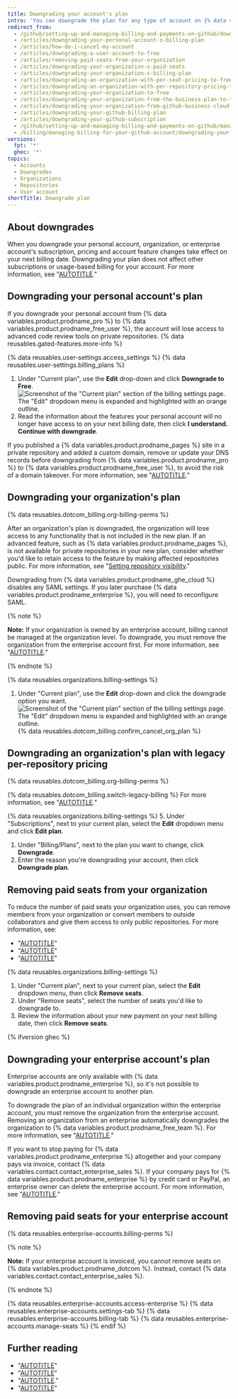 ```yaml
---
title: Downgrading your account's plan
intro: 'You can downgrade the plan for any type of account on {% data variables.location.product_location %} at any time.'
redirect_from:
  - /github/setting-up-and-managing-billing-and-payments-on-github/downgrading-your-github-subscription
  - /articles/downgrading-your-personal-account-s-billing-plan
  - /articles/how-do-i-cancel-my-account
  - /articles/downgrading-a-user-account-to-free
  - /articles/removing-paid-seats-from-your-organization
  - /articles/downgrading-your-organization-s-paid-seats
  - /articles/downgrading-your-organization-s-billing-plan
  - /articles/downgrading-an-organization-with-per-seat-pricing-to-free
  - /articles/downgrading-an-organization-with-per-repository-pricing-to-free
  - /articles/downgrading-your-organization-to-free
  - /articles/downgrading-your-organization-from-the-business-plan-to-the-team-plan
  - /articles/downgrading-your-organization-from-github-business-cloud-to-the-team-plan
  - /articles/downgrading-your-github-billing-plan
  - /articles/downgrading-your-github-subscription
  - /github/setting-up-and-managing-billing-and-payments-on-github/managing-billing-for-your-github-account/downgrading-your-github-subscription
  - /billing/managing-billing-for-your-github-account/downgrading-your-github-subscription
versions:
  fpt: '*'
  ghec: '*'
topics:
  - Accounts
  - Downgrades
  - Organizations
  - Repositories
  - User account
shortTitle: Downgrade plan
---
```


## About downgrades

When you downgrade your personal account, organization, or enterprise account's subscription, pricing and account feature changes take effect on your next billing date. Downgrading your plan does not affect other subscriptions or usage-based billing for your account. For more information, see "[AUTOTITLE](/articles/how-does-upgrading-or-downgrading-affect-the-billing-process)."

## Downgrading your personal account's plan

If you downgrade your personal account from {% data variables.product.prodname_pro %} to {% data variables.product.prodname_free_user %}, the account will lose access to advanced code review tools on private repositories. {% data reusables.gated-features.more-info %}

{% data reusables.user-settings.access_settings %}
{% data reusables.user-settings.billing_plans %}
1. Under "Current plan", use the **Edit** drop-down and click **Downgrade to Free**.
   ![Screenshot of the "Current plan" section of the billing settings page. The "Edit" dropdown menu is expanded and highlighted with an orange outline.](/assets/images/help/billing/downgrade-to-free.png)
1. Read the information about the features your personal account will no longer have access to on your next billing date, then click **I understand. Continue with downgrade**.

If you published a {% data variables.product.prodname_pages %} site in a private repository and added a custom domain, remove or update your DNS records before downgrading from {% data variables.product.prodname_pro %} to {% data variables.product.prodname_free_user %}, to avoid the risk of a domain takeover. For more information, see "[AUTOTITLE](/pages/configuring-a-custom-domain-for-your-github-pages-site/managing-a-custom-domain-for-your-github-pages-site)."

## Downgrading your organization's plan

{% data reusables.dotcom_billing.org-billing-perms %}

After an organization's plan is downgraded, the organization will lose access to any functionality that is not included in the new plan. If an advanced feature, such as {% data variables.product.prodname_pages %}, is not available for private repositories in your new plan, consider whether you'd like to retain access to the feature by making affected repositories public. For more information, see "[Setting repository visibility](/articles/setting-repository-visibility)."

Downgrading from {% data variables.product.prodname_ghe_cloud %} disables any SAML settings. If you later purchase {% data variables.product.prodname_enterprise %}, you will need to reconfigure SAML.

{% note %}

**Note:** If your organization is owned by an enterprise account, billing cannot be managed at the organization level. To downgrade, you must remove the organization from the enterprise account first. For more information, see "[AUTOTITLE](/enterprise-cloud@latest/admin/user-management/managing-organizations-in-your-enterprise/removing-organizations-from-your-enterprise)."

{% endnote %}

{% data reusables.organizations.billing-settings %}
1. Under "Current plan", use the **Edit** drop-down and click the downgrade option you want.
   ![Screenshot of the "Current plan" section of the billing settings page. The "Edit" dropdown menu is expanded and highlighted with an orange outline.](/assets/images/help/billing/downgrade-to-free.png)
{% data reusables.dotcom_billing.confirm_cancel_org_plan %}

## Downgrading an organization's plan with legacy per-repository pricing

{% data reusables.dotcom_billing.org-billing-perms %}

{% data reusables.dotcom_billing.switch-legacy-billing %} For more information, see "[AUTOTITLE](/billing/managing-the-plan-for-your-github-account/upgrading-your-accounts-plan#switching-your-organization-from-per-repository-to-per-user-pricing)."

{% data reusables.organizations.billing-settings %}
5. Under "Subscriptions", next to your current plan, select the **Edit** dropdown menu and click **Edit plan**.
1. Under "Billing/Plans", next to the plan you want to change, click **Downgrade**.
1. Enter the reason you're downgrading your account, then click **Downgrade plan**.

## Removing paid seats from your organization

To reduce the number of paid seats your organization uses, you can remove members from your organization or convert members to outside collaborators and give them access to only public repositories. For more information, see:
- "[AUTOTITLE](/organizations/managing-membership-in-your-organization/removing-a-member-from-your-organization)"
- "[AUTOTITLE](/organizations/managing-user-access-to-your-organizations-repositories/managing-outside-collaborators/converting-an-organization-member-to-an-outside-collaborator)"
- "[AUTOTITLE](/organizations/managing-user-access-to-your-organizations-repositories/managing-repository-roles/managing-an-individuals-access-to-an-organization-repository)"

{% data reusables.organizations.billing-settings %}
1. Under "Current plan", next to your current plan, select the **Edit** dropdown menu, then click **Remove seats**.
1. Under "Remove seats", select the number of seats you'd like to downgrade to.
1. Review the information about your new payment on your next billing date, then click **Remove seats**.

{% ifversion ghec %}

## Downgrading your enterprise account's plan

Enterprise accounts are only available with {% data variables.product.prodname_enterprise %}, so it's not possible to downgrade an enterprise account to another plan.

To downgrade the plan of an individual organization within the enterprise account, you must remove the organization from the enterprise account. Removing an organization from an enterprise automatically downgrades the organization to {% data variables.product.prodname_free_team %}. For more information, see "[AUTOTITLE](/admin/user-management/managing-organizations-in-your-enterprise/removing-organizations-from-your-enterprise)."

If you want to stop paying for {% data variables.product.prodname_enterprise %} altogether and your company pays via invoice, contact {% data variables.contact.contact_enterprise_sales %}. If your company pays for {% data variables.product.prodname_enterprise %} by credit card or PayPal, an enterprise owner can delete the enterprise account. For more information, see "[AUTOTITLE](/admin/managing-your-enterprise-account/creating-an-enterprise-account)."

## Removing paid seats for your enterprise account

{% data reusables.enterprise-accounts.billing-perms %}

{% note %}

**Note:** If your enterprise account is invoiced, you cannot remove seats on {% data variables.product.prodname_dotcom %}. Instead, contact {% data variables.contact.contact_enterprise_sales %}.

{% endnote %}

{% data reusables.enterprise-accounts.access-enterprise %}
{% data reusables.enterprise-accounts.settings-tab %}
{% data reusables.enterprise-accounts.billing-tab %}
{% data reusables.enterprise-accounts.manage-seats %}
{% endif %}

## Further reading

- "[AUTOTITLE](/get-started/learning-about-github/githubs-plans)"
- "[AUTOTITLE](/billing/managing-the-plan-for-your-github-account/how-does-upgrading-or-downgrading-affect-the-billing-process)"
- "[AUTOTITLE](/billing/managing-your-github-billing-settings/about-billing-on-github)."
- "[AUTOTITLE](/billing/managing-the-plan-for-your-github-account/about-per-user-pricing)"
